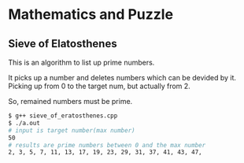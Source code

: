 # Mathematics and Puzzle

## Sieve of Elatosthenes

This is an algorithm to list up prime numbers.

It picks up a number and deletes numbers which can be devided by it.
Picking up from 0 to the target num, but actually from 2.

So, remained numbers must be prime.

```bash
$ g++ sieve_of_eratosthenes.cpp
$ ./a.out
# input is target number(max number)
50
# results are prime numbers between 0 and the max number
2, 3, 5, 7, 11, 13, 17, 19, 23, 29, 31, 37, 41, 43, 47,
```
